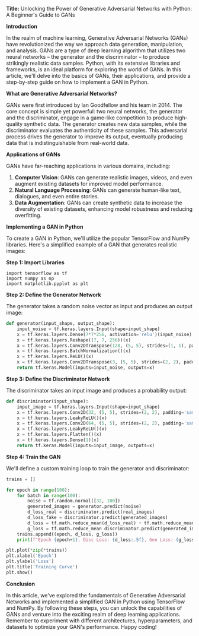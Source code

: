 **Title:** Unlocking the Power of Generative Adversarial Networks with Python: A Beginner's Guide to GANs

**Introduction**

In the realm of machine learning, Generative Adversarial Networks (GANs) have revolutionized the way we approach data generation, manipulation, and analysis. GANs are a type of deep learning algorithm that utilizes two neural networks – the generator and the discriminator – to produce strikingly realistic data samples. Python, with its extensive libraries and frameworks, is an ideal platform for exploring the world of GANs. In this article, we'll delve into the basics of GANs, their applications, and provide a step-by-step guide on how to implement a GAN in Python.

**What are Generative Adversarial Networks?**

GANs were first introduced by Ian Goodfellow and his team in 2014. The core concept is simple yet powerful: two neural networks, the generator and the discriminator, engage in a game-like competition to produce high-quality synthetic data. The generator creates new data samples, while the discriminator evaluates the authenticity of these samples. This adversarial process drives the generator to improve its output, eventually producing data that is indistinguishable from real-world data.

**Applications of GANs**

GANs have far-reaching applications in various domains, including:

1. **Computer Vision**: GANs can generate realistic images, videos, and even augment existing datasets for improved model performance.
2. **Natural Language Processing**: GANs can generate human-like text, dialogues, and even entire stories.
3. **Data Augmentation**: GANs can create synthetic data to increase the diversity of existing datasets, enhancing model robustness and reducing overfitting.

**Implementing a GAN in Python**

To create a GAN in Python, we'll utilize the popular TensorFlow and NumPy libraries. Here's a simplified example of a GAN that generates realistic images:

**Step 1: Import Libraries**

```
import tensorflow as tf
import numpy as np
import matplotlib.pyplot as plt
```

**Step 2: Define the Generator Network**

The generator takes a random noise vector as input and produces an output image:
```python
def generator(input_shape, output_shape):
    input_noise = tf.keras.layers.Input(shape=input_shape)
    x = tf.keras.layers.Dense(7*7*256, activation='relu')(input_noise)
    x = tf.keras.layers.Reshape((7, 7, 256))(x)
    x = tf.keras.layers.Conv2DTranspose(128, (5, 5), strides=(1, 1), padding='same')(x)
    x = tf.keras.layers.BatchNormalization()(x)
    x = tf.keras.layers.ReLU()(x)
    x = tf.keras.layers.Conv2DTranspose(3, (5, 5), strides=(2, 2), padding='same')(x)
    return tf.keras.Model(inputs=input_noise, outputs=x)
```

**Step 3: Define the Discriminator Network**

The discriminator takes an input image and produces a probability output:
```python
def discriminator(input_shape):
    input_image = tf.keras.layers.Input(shape=input_shape)
    x = tf.keras.layers.Conv2D(32, (5, 5), strides=(2, 2), padding='same')(input_image)
    x = tf.keras.layers.LeakyReLU()(x)
    x = tf.keras.layers.Conv2D(64, (5, 5), strides=(2, 2), padding='same')(x)
    x = tf.keras.layers.LeakyReLU()(x)
    x = tf.keras.layers.Flatten()(x)
    x = tf.keras.layers.Dense(1)(x)
    return tf.keras.Model(inputs=input_image, outputs=x)
```

**Step 4: Train the GAN**

We'll define a custom training loop to train the generator and discriminator:
```python
trains = []

for epoch in range(100):
    for batch in range(100):
        noise = tf.random.normal([32, 100])
        generated_images = generator.predict(noise)
        d_loss_real = discriminator.predict(real_images)
        d_loss_fake = discriminator.predict(generated_images)
        d_loss = tf.math.reduce_mean(d_loss_real) + tf.math.reduce_mean(d_loss_fake)
        g_loss = tf.math.reduce_mean discriminator.predict(generated_images)
    trains.append((epoch, d_loss, g_loss))
    print(f"Epoch {epoch+1}, Disc Loss: {d_loss:.5f}, Gen Loss: {g_loss:.5f}")

plt.plot(*zip(*trains))
plt.xlabel('Epoch')
plt.ylabel('Loss')
plt.title('Training Curve')
plt.show()
```

**Conclusion**

In this article, we've explored the fundamentals of Generative Adversarial Networks and implemented a simplified GAN in Python using TensorFlow and NumPy. By following these steps, you can unlock the capabilities of GANs and venture into the exciting realm of deep learning applications. Remember to experiment with different architectures, hyperparameters, and datasets to optimize your GAN's performance. Happy coding!